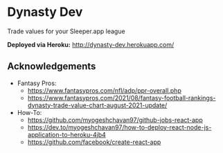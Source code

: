 # Dynasty Dev
Trade values for your Sleeper.app league

**Deployed via Heroku:**
http://dynasty-dev.herokuapp.com/

## Acknowledgements
- Fantasy Pros:
    - https://www.fantasypros.com/nfl/adp/ppr-overall.php
    - https://www.fantasypros.com/2021/08/fantasy-football-rankings-dynasty-trade-value-chart-august-2021-update/
- How-To:
    - https://github.com/myogeshchavan97/github-jobs-react-app
    - https://dev.to/myogeshchavan97/how-to-deploy-react-node-js-application-to-heroku-4jb4
    - https://github.com/facebook/create-react-app